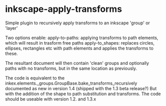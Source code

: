 # inkscape-apply-transforms
Simple plugin to recursively apply transforms to an inkscape 'group' or 'layer'

Two options enable:
apply-to-paths: applying transforms to path elements, which will result in trasform free paths
apply-to_shapes: replaces circles, ellipses, rectangles etc with path elements and applies the transforms to these.

The resultant document will then contain 'clean' groups and optionally paths with no transforms, but in the same location as previously.

The code is equivalent to the inkex.elements._groups.GroupBase.bake_transforms_recursively documented as new in version 1.4 (shipped with the 1.3 beta release?) 
But with the addition of the shape to path substitution and transforms. The code should be useable with version 1.2. and 1.3.x
